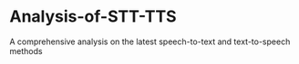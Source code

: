 # Analysis-of-STT-TTS
A comprehensive analysis on the latest speech-to-text and text-to-speech methods
